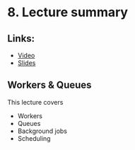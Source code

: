 # 8. Lecture summary

## Links:
- [Video](https://www.youtube.com/watch?v=mgRMdcFBQ9U&list=PLfX7tWavkVjBVmmZOU5sWuyutpekJ6KNP&index=8)
- [Slides](https://github.com/strvcom/nodejs-nights-2018/blob/master/lectures/08-workers-security/Node.js%20Nights%20%E2%80%93%20Workers%20%26%20Queues.pdf)


## Workers & Queues

This lecture covers
- Workers
- Queues
- Background jobs
- Scheduling
 

